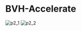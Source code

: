 # BVH-Accelerate
![p2_1](https://github.com/YiquanC/BVH-Accelerate/assets/55506393/1e9e2ef4-861e-4164-83e9-0e33d7e6e0ed)
![p2_2](https://github.com/YiquanC/BVH-Accelerate/assets/55506393/aba938dc-e876-432c-a515-aea83fef317c)
